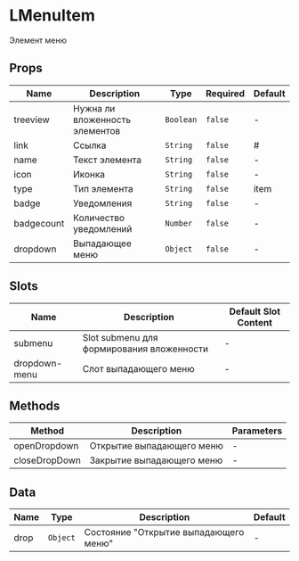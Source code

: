 # LMenuItem

Элемент меню

## Props

<!-- @vuese:LMenuItem:props:start -->
|Name|Description|Type|Required|Default|
|---|---|---|---|---|
|treeview|Нужна ли вложенность элементов|`Boolean`|`false`|-|
|link|Ссылка|`String`|`false`|#|
|name|Текст элемента|`String`|`false`|-|
|icon|Иконка|`String`|`false`|-|
|type|Тип элемента|`String`|`false`|item|
|badge|Уведомления|`String`|`false`|-|
|badgecount|Количество уведомлений|`Number`|`false`|-|
|dropdown|Выпадающее меню|`Object`|`false`|-|

<!-- @vuese:LMenuItem:props:end -->


## Slots

<!-- @vuese:LMenuItem:slots:start -->
|Name|Description|Default Slot Content|
|---|---|---|
|submenu|Slot submenu для формирования вложенности|-|
|dropdown-menu|Слот выпадающего меню|-|

<!-- @vuese:LMenuItem:slots:end -->


## Methods

<!-- @vuese:LMenuItem:methods:start -->
|Method|Description|Parameters|
|---|---|---|
|openDropdown|Открытие выпадающего меню|-|
|closeDropDown|Закрытие выпадающего меню|-|

<!-- @vuese:LMenuItem:methods:end -->


## Data

<!-- @vuese:LMenuItem:data:start -->
|Name|Type|Description|Default|
|---|---|---|---|
|drop|`Object`|Состояние "Открытие выпадающего меню"|-|

<!-- @vuese:LMenuItem:data:end -->


